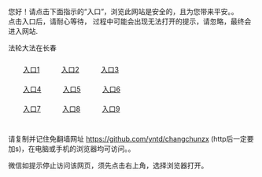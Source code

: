 您好！请点击下面指示的“入口”，浏览此网站是安全的，且为您带来平安。。 <br/>
点击入口后，请耐心等待， 过程中可能会出现无法打开的提示，请忽略，最终会进入网站. </br>

法轮大法在长春<br/>
<div style="padding:10px"><a style="margin:20px" target="_blank" href="https://d3cehu3zzgpwvb.cloudfront.net/2Qpsp?rifee" id="ccLink1" rel="nofollow">入口1</a> <a target="_blank" style="margin:20px" href="https://dn3y4u3ukar3v.cloudfront.net/2Qpsp?sxlpwti" id="ccLink2" rel="nofollow">入口2</a> <a style="margin:20px" target="_blank" href="https://d29wiyrfph6368.cloudfront.net/2Qpsp?parhfgw" id="ccLink3" rel="nofollow">入口3</a></div>

<div style="padding:10px" ><a style="margin:20px" target="_blank" href="https://d3cehu3zzgpwvb.cloudfront.net/2Qpsp?rifee" id="ccLink4" rel="nofollow">入口4</a> <a style="margin:20px" href="https://dn3y4u3ukar3v.cloudfront.net/2Qpsp?sxlpwti" target="_blank" id="ccLink5" rel="nofollow">入口5</a> <a style="margin:20px" href="https://d29wiyrfph6368.cloudfront.net/2Qpsp?parhfgw" target="_blank" id="ccLink6" rel="nofollow">入口6</a></div>

<div style="padding:10px"><a style="margin:20px" target="_blank" href="https://d3cehu3zzgpwvb.cloudfront.net/2Qpsp?rifee" id="ccLink7" rel="nofollow">入口7</a> <a style="margin:20px" href="https://dn3y4u3ukar3v.cloudfront.net/2Qpsp?sxlpwti" target="_blank" id="ccLink8" rel="nofollow">入口8</a> <a style="margin:20px" target="_blank" href="https://d29wiyrfph6368.cloudfront.net/2Qpsp?parhfgw" id="ccLink9" rel="nofollow">入口9</a></div>

<br/>



请复制并记住免翻墙网址 https://github.com/yntd/changchunzx (http后一定要加s)，在电脑或手机的浏览器均可访问。。<br/>

微信如提示停止访问该网页，须先点击右上角，选择浏览器打开。
